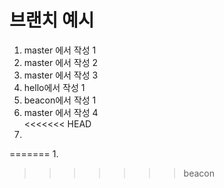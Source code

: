 # 브랜치 예시

1. master 에서 작성 1
2. master 에서 작성 2
3. master 에서 작성 3
4. hello에서 작성 1
5. beacon에서 작성 1
6. master 에서 작성 4
\
<<<<<<< HEAD
1. 
=======
1. 
>>>>>>> beacon
